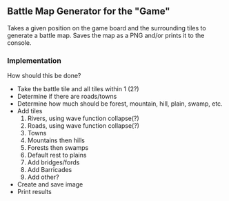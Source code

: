 ## Battle Map Generator for the "Game"

Takes a given position on the game board and the surrounding tiles to generate a battle map. Saves the map as a PNG and/or prints it to the console.

### Implementation

How should this be done?

- Take the battle tile and all tiles within 1 (2?)
- Determine if there are roads/towns
- Determine how much should be forest, mountain, hill, plain, swamp, etc.
- Add tiles
    1. Rivers, using wave function collapse(?)
    1. Roads, using wave function collapse(?)
    1. Towns
    1. Mountains then hills
    1. Forests then swamps
    1. Default rest to plains
    1. Add bridges/fords
    1. Add Barricades
    1. Add other?
- Create and save image
- Print results
